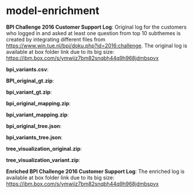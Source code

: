 # model-enrichment

**BPI Challenge 2016 Customer Support Log**: Original log for the customers who logged in and asked at least one question from top 10 subthemes is created by integrating different files from https://www.win.tue.nl/bpi/doku.php?id=2016:challenge. The original log is available at box folder link due to its big size: https://ibm.box.com/s/ymwiiz7bm82snqbh44q9h968jdmbspvx

**bpi_variants.csv**: 

**BPI_original_gt.zip**:

**bpi_variant_gt.zip**:

**bpi_original_mapping.zip**:

**bpi_variant_mapping.zip**:

**bpi_original_tree.json**:

**bpi_variants_tree.json**:

**tree_visualization_original.zip**:

**tree_visualization_variant.zip**:

**Enriched BPI Challenge 2016 Customer Support Log**: The enriched log is available at box folder link due to its big size: https://ibm.box.com/s/ymwiiz7bm82snqbh44q9h968jdmbspvx
